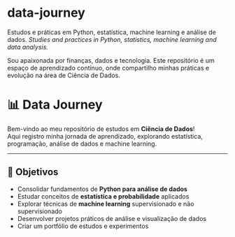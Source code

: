 # data-journey
Estudos e práticas em Python, estatística, machine learning e análise de dados.
*Studies and practices in Python, statistics, machine learning and data analysis.*

Sou apaixonada por finanças, dados e tecnologia.
Este repositório é um espaço de aprendizado contínuo, onde compartilho minhas práticas e evolução na área de Ciência de Dados.

# 📊 Data Journey

Bem-vindo ao meu repositório de estudos em **Ciência de Dados**!  
Aqui registro minha jornada de aprendizado, explorando estatística, programação, análise de dados e machine learning.

---

## 🎯 Objetivos
- Consolidar fundamentos de **Python para análise de dados**  
- Estudar conceitos de **estatística e probabilidade** aplicados  
- Explorar técnicas de **machine learning** supervisionado e não supervisionado  
- Desenvolver projetos práticos de análise e visualização de dados  
- Criar um portfólio de estudos e experimentos  
